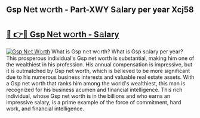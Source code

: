 ## Gsp N𝚎t w𝚘rth - Part-XWY S𝚊lary per year Xcj58

# <h2><a href="http://gc0av8.nevu.top/?p=Gsp">🔗 👉🔴 Gsp N𝚎t w𝚘rth - S𝚊lary</a></h2>

[![Gsp N𝚎t W𝚘rth](https://i.imgur.com/Oavwk0R.jpeg)](http://gc0av8.nevu.top/?p=Gsp)
What is Gsp n𝚎t w𝚘rth? What is Gsp s𝚊lary per year?
This prosperous individual's Gsp net worth is substantial, making him one of the wealthiest in his profession. His annual compensation is impressive, but it is outmatched by Gsp net worth, which is believed to be more significant due to his numerous business interests and valuable real estate assets. With a Gsp net worth that ranks him among the world's wealthiest, this man is recognized for his business acumen and financial intelligence. This rich individual, whose Gsp net worth is in the billions and who earns an impressive salary, is a prime example of the force of commitment, hard work, and financial intelligence.
